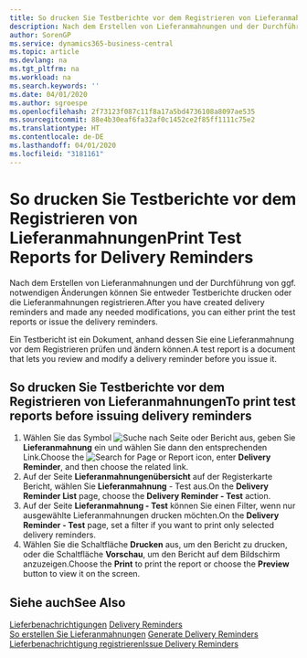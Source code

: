 ```yaml
---
title: So drucken Sie Testberichte vor dem Registrieren von Lieferanmahnungen
description: Nach dem Erstellen von Lieferanmahnungen und der Durchführung von ggf. notwendigen Änderungen können Sie entweder Testberichte drucken oder die Lieferanmahnungen registrieren.
author: SorenGP
ms.service: dynamics365-business-central
ms.topic: article
ms.devlang: na
ms.tgt_pltfrm: na
ms.workload: na
ms.search.keywords: ''
ms.date: 04/01/2020
ms.author: sgroespe
ms.openlocfilehash: 2f73123f087c11f8a17a5bd4736108a8097ae535
ms.sourcegitcommit: 88e4b30eaf6fa32af0c1452ce2f85ff1111c75e2
ms.translationtype: HT
ms.contentlocale: de-DE
ms.lasthandoff: 04/01/2020
ms.locfileid: "3181161"
---
```

# <a name="print-test-reports-for-delivery-reminders"></a><span data-ttu-id="ce2ad-103">So drucken Sie Testberichte vor dem Registrieren von Lieferanmahnungen</span><span class="sxs-lookup"><span data-stu-id="ce2ad-103">Print Test Reports for Delivery Reminders</span></span>
<span data-ttu-id="ce2ad-104">Nach dem Erstellen von Lieferanmahnungen und der Durchführung von ggf. notwendigen Änderungen können Sie entweder Testberichte drucken oder die Lieferanmahnungen registrieren.</span><span class="sxs-lookup"><span data-stu-id="ce2ad-104">After you have created delivery reminders and made any needed modifications, you can either print the test reports or issue the delivery reminders.</span></span>  

<span data-ttu-id="ce2ad-105">Ein Testbericht ist ein Dokument, anhand dessen Sie eine Lieferanmahnung vor dem Registrieren prüfen und ändern können.</span><span class="sxs-lookup"><span data-stu-id="ce2ad-105">A test report is a document that lets you review and modify a delivery reminder before you issue it.</span></span>  

## <a name="to-print-test-reports-before-issuing-delivery-reminders"></a><span data-ttu-id="ce2ad-106">So drucken Sie Testberichte vor dem Registrieren von Lieferanmahnungen</span><span class="sxs-lookup"><span data-stu-id="ce2ad-106">To print test reports before issuing delivery reminders</span></span>  

1.  <span data-ttu-id="ce2ad-107">Wählen Sie das Symbol ![Suche nach Seite oder Bericht](../../media/ui-search/search_small.png "Symbol „Suche nach Seite oder Bericht“") aus, geben Sie **Lieferanmahnung** ein und wählen Sie dann den entsprechenden Link.</span><span class="sxs-lookup"><span data-stu-id="ce2ad-107">Choose the ![Search for Page or Report](../../media/ui-search/search_small.png "Search for Page or Report icon") icon, enter **Delivery Reminder**, and then choose the related link.</span></span>  
2.  <span data-ttu-id="ce2ad-108">Auf der Seite **Lieferanmahnungenübersicht** auf der Registerkarte Bericht, wählen Sie **Lieferanmahnung** - Test aus.</span><span class="sxs-lookup"><span data-stu-id="ce2ad-108">On the **Delivery Reminder List** page, choose the **Delivery Reminder - Test** action.</span></span>  
3.  <span data-ttu-id="ce2ad-109">Auf der Seite **Lieferanmahnung - Test** können Sie einen Filter, wenn nur ausgewählte Lieferanmahnungen drucken möchten.</span><span class="sxs-lookup"><span data-stu-id="ce2ad-109">On the **Delivery Reminder - Test** page, set a filter if you want to print only selected delivery reminders.</span></span>  
4.  <span data-ttu-id="ce2ad-110">Wählen Sie die Schaltfläche **Drucken** aus, um den Bericht zu drucken, oder die Schaltfläche **Vorschau**, um den Bericht auf dem Bildschirm anzuzeigen.</span><span class="sxs-lookup"><span data-stu-id="ce2ad-110">Choose the **Print** to print the report or choose the **Preview** button to view it on the screen.</span></span>  

## <a name="see-also"></a><span data-ttu-id="ce2ad-111">Siehe auch</span><span class="sxs-lookup"><span data-stu-id="ce2ad-111">See Also</span></span>  
 <span data-ttu-id="ce2ad-112">[Lieferbenachrichtigungen](delivery-reminders.md) </span><span class="sxs-lookup"><span data-stu-id="ce2ad-112">[Delivery Reminders](delivery-reminders.md) </span></span>  
 <span data-ttu-id="ce2ad-113">[So erstellen Sie Lieferanmahnungen](how-to-generate-delivery-reminders.md) </span><span class="sxs-lookup"><span data-stu-id="ce2ad-113">[Generate Delivery Reminders](how-to-generate-delivery-reminders.md) </span></span>  
 [<span data-ttu-id="ce2ad-114">Lieferbenachrichtigung registrieren</span><span class="sxs-lookup"><span data-stu-id="ce2ad-114">Issue Delivery Reminders</span></span>](how-to-issue-delivery-reminders.md)

